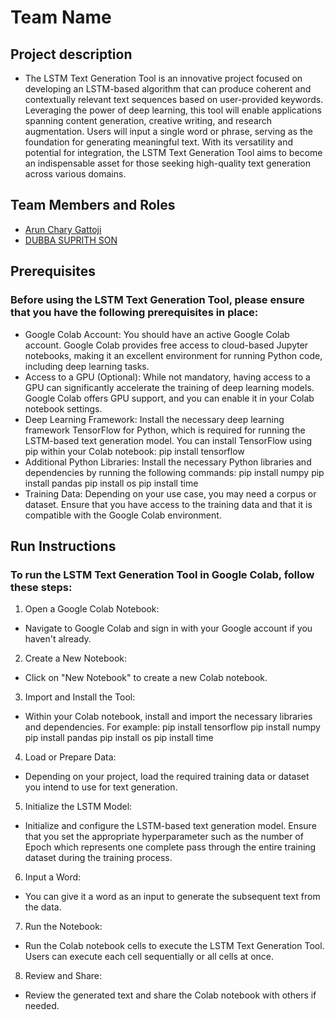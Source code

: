 # Team Name

## Project description
- The LSTM Text Generation Tool is an innovative project focused on developing an LSTM-based algorithm that can produce coherent and contextually relevant text sequences based on user-provided keywords. Leveraging the power of deep learning, this tool will enable applications spanning content generation, creative writing, and research augmentation. Users will input a single word or phrase, serving as the foundation for generating meaningful text. With its versatility and potential for integration, the LSTM Text Generation Tool aims to become an indispensable asset for those seeking high-quality text generation across various domains.

## Team Members and Roles

* [Arun Chary Gattoji](https://github.com/arunChary024/CIS641-HW2-Gattoji.git)
* [DUBBA SUPRITH SON](https://github.com/suprithson/CIS641-HW2-dubba.git)


## Prerequisites

### Before using the LSTM Text Generation Tool, please ensure that you have the following prerequisites in place:

- Google Colab Account: You should have an active Google Colab account. Google Colab provides free access to cloud-based Jupyter notebooks, making it an excellent environment for running Python code, including deep learning tasks.
- Access to a GPU (Optional): While not mandatory, having access to a GPU can significantly accelerate the training of deep learning models. Google Colab offers GPU support, and you can enable it in your Colab notebook settings.
- Deep Learning Framework: Install the necessary deep learning framework TensorFlow for Python, which is required for running the LSTM-based text generation model. You can install TensorFlow using pip within your Colab notebook:
pip install tensorflow
- Additional Python Libraries: Install the necessary Python libraries and dependencies by running the following commands:
pip install numpy
pip install pandas
pip install os
pip install time
- Training Data: Depending on your use case, you may need a corpus or dataset. Ensure that you have access to the training data and that it is compatible with the Google Colab environment.

## Run Instructions

### To run the LSTM Text Generation Tool in Google Colab, follow these steps:
1.	Open a Google Colab Notebook:
- Navigate to Google Colab and sign in with your Google account if you haven't already.
2.	Create a New Notebook:
- Click on "New Notebook" to create a new Colab notebook.
3.	Import and Install the Tool:
- Within your Colab notebook, install and import the necessary libraries and dependencies. For example:
      pip install tensorflow
      pip install numpy
      pip install pandas
      pip install os
      pip install time
4.	Load or Prepare Data:
- Depending on your project, load the required training data or dataset you intend to use for text generation.
5.	Initialize the LSTM Model:
- Initialize and configure the LSTM-based text generation model. Ensure that you set the appropriate hyperparameter such as the number of Epoch which represents one complete pass through the entire training dataset during the training process.
6.	Input a Word:
- You can give it a word as an input to generate the subsequent text from the data.
7.	Run the Notebook:
- Run the Colab notebook cells to execute the LSTM Text Generation Tool. Users can execute each cell sequentially or all cells at once.
8.	Review and Share:
- Review the generated text and share the Colab notebook with others if needed.


